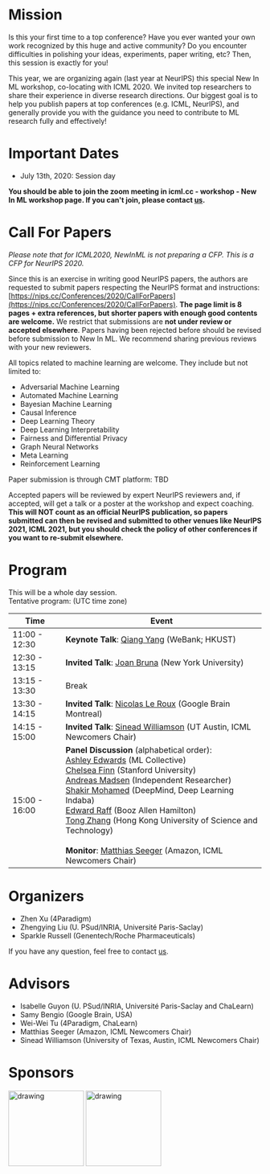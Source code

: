 # Mission

Is this your first time to a top conference? Have you ever wanted your own work recognized by this huge and active community? Do you encounter difficulties in polishing your ideas, experiments, paper writing, etc? Then, this session is exactly for you!

This year, we are organizing again (last year at NeurIPS) this special New In ML workshop, co-locating with ICML 2020. We invited top  researchers to share their experience in diverse research directions. Our biggest goal is to help you publish papers at top conferences (e.g. ICML, NeurIPS), and generally provide you with the guidance you need to contribute to ML research fully and effectively!  

# Important Dates

- July 13th, 2020: Session day

**You should be able to join the zoom meeting in icml.cc - workshop - New In ML workshop page. If you can't join, please contact [us](mailto:xuzhen@4paradigm.com).**


# Call For Papers

*Please note that for ICML2020, NewInML is not preparing a CFP. This is a CFP for NeurIPS 2020.*

Since this is an exercise in writing good NeurIPS papers, the authors are requested to submit papers respecting the NeurIPS format and instructions: [https://nips.cc/Conferences/2020/CallForPapers](https://nips.cc/Conferences/2020/CallForPapers). **The page limit is 8 pages + extra references, but shorter papers with enough good contents are welcome.** We restrict that submissions are **not under review or accepted elsewhere**. Papers having been rejected before should be revised before submission to New In ML. We recommend sharing previous reviews with your new reviewers.

All topics related to machine learning are welcome. They include but not limited to:
- Adversarial Machine Learning
- Automated Machine Learning
- Bayesian Machine Learning
- Causal Inference
- Deep Learning Theory
- Deep Learning Interpretability
- Fairness and Differential Privacy
- Graph Neural Networks
- Meta Learning
- Reinforcement Learning


Paper submission is through CMT platform: TBD

Accepted papers will be reviewed by expert NeurIPS reviewers and, if accepted, will get a talk or a poster at the workshop and expect coaching. <b> This will NOT count as an official NeurIPS publication, so papers submitted can then be revised and submitted to other venues like NeurIPS 2021, ICML 2021, but you should check the policy of other conferences if you want to re-submit elsewhere.</b>


# Program

This will be a whole day session. <br>
Tentative program: (UTC time zone)

|**Time** | **Event**|
|-|--------------------------------------------------|
|11:00 - 12:30| **Keynote Talk**: [Qiang Yang](http://www.cs.ust.hk/~qyang/) (WeBank; HKUST)|
|12:30 - 13:15| **Invited Talk**: [Joan Bruna](https://cims.nyu.edu/~bruna/) (New York University)|
|13:15 - 13:30| Break|
|13:30 - 14:15| **Invited Talk**: [Nicolas Le Roux](http://nicolas.le-roux.name/) (Google Brain Montreal)|
|14:15 - 15:00| **Invited Talk**: [Sinead Williamson](https://sinead.github.io/index.html) (UT Austin, ICML Newcomers Chair)|
|15:00 - 16:00| **Panel Discussion** (alphabetical order): <br> [Ashley Edwards](https://ashedwards.github.io/) (ML Collective) <br> [Chelsea Finn](http://ai.stanford.edu/~cbfinn/) (Stanford University) <br> [Andreas Madsen](https://andreasmadsen.github.io/) (Independent Researcher) <br> [Shakir Mohamed](https://shakirm.com/) (DeepMind, Deep Learning Indaba) <br> [Edward Raff](https://www.edwardraff.com/) (Booz Allen Hamilton) <br> [Tong Zhang](http://tongzhang-ml.org/) (Hong Kong University of Science and Technology) <br><br>**Monitor**: [Matthias Seeger](https://mseeger.github.io/) (Amazon, ICML Newcomers Chair)|

# Organizers

* Zhen Xu (4Paradigm)
* Zhengying Liu (U. PSud/INRIA, Université Paris-Saclay)
* Sparkle Russell (Genentech/Roche Pharmaceuticals)

If you have any question, feel free to contact [us](mailto:xuzhen@4paradigm.com).

# Advisors

* Isabelle Guyon (U. PSud/INRIA, Université Paris-Saclay and ChaLearn)
* Samy Bengio (Google Brain, USA)
* Wei-Wei Tu (4Paradigm, ChaLearn)
* Matthias Seeger (Amazon, ICML Newcomers Chair)
* Sinead Williamson (University of Texas, Austin, ICML Newcomers Chair)

# Sponsors

<img src="http://ccc.inaoep.mx/~hugojair/imgs/4p.png" alt="drawing" width="150"/>
<img src="http://sunai.uoc.edu/chalearnLAP/img/ChalearnLogo.png" alt="drawing" width="150"/>
